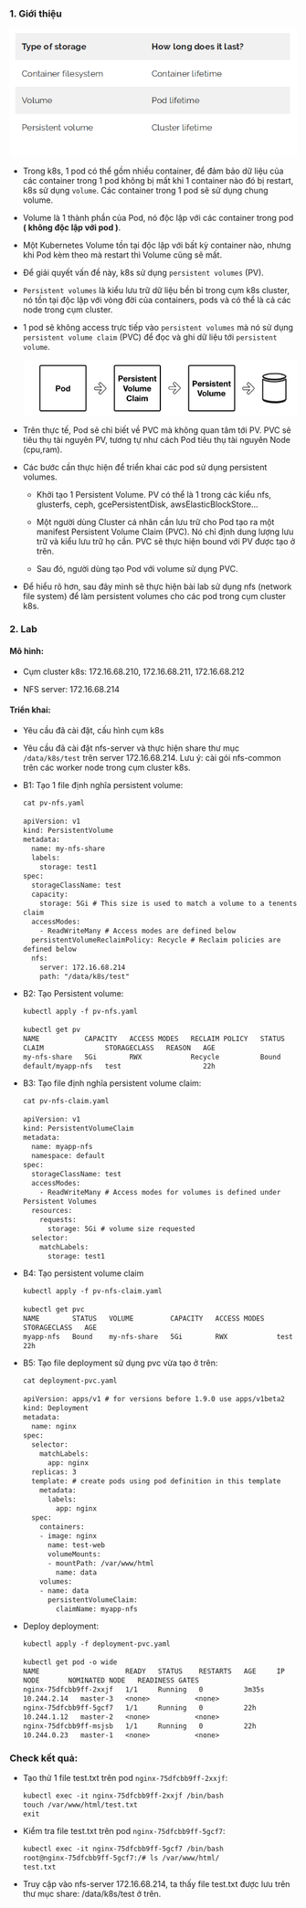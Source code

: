 ### 1. Giới thiệu

  ![alt](../images/volume-persistentvolume.png)

- Trong k8s, 1 pod có thể gồm nhiều container, để đảm bảo dữ liệu của các container trong 1 pod không bị mất khi 1 container nào đó bị restart, k8s sử dụng `volume`. Các container trong 1 pod sẽ sử dụng chung volume. 

- Volume là 1 thành phần của Pod, nó độc lập với các container trong pod **( không độc lập với pod )**.

- Một Kubernetes Volume tồn tại độc lập với bất kỳ container nào, nhưng khi Pod kèm theo mà restart thì Volume cũng sẽ mất.

- Để giải quyết vấn đề này, k8s sử dụng `persistent volumes` (PV).

- `Persistent volumes` là kiểu lưu trữ dữ liệu bền bỉ trong cụm k8s cluster, nó tồn tại độc lập với vòng đời của containers, pods và có thể là cả các node trong cụm cluster.

- 1 pod sẽ không access trực tiếp vào `persistent volumes` mà nó sử dụng `persistent volume claim` (PVC) để đọc và ghi dữ liệu tới `persistent volume`.

  ![alt](../images/persistentvolume.png)
  
- Trên thực tế, Pod sẽ chỉ biết về PVC mà không quan tâm tới PV. PVC sẽ tiêu thụ tài nguyên PV, tương tự như cách Pod tiêu thụ tài nguyên Node (cpu,ram).

- Các bước cần thực hiện để triển khai các pod sử dụng persistent volumes.

    * Khởi tạo 1 Persistent Volume. PV có thể là 1 trong các kiểu nfs, glusterfs, ceph, gcePersistentDisk, awsElasticBlockStore...
	
    * Một người dùng Cluster cá nhân cần lưu trữ cho Pod tạo ra một manifest Persistent Volume Claim (PVC). Nó chỉ định dung lượng lưu trữ và kiểu lưu trữ họ cần. PVC sẽ thực hiện bound với PV được tạo ở trên. 
	
	* Sau đó, người dùng tạo Pod với volume sử dụng PVC.

- Để hiểu rõ hơn, sau đây mình sẽ thực hiện bài lab sử dụng nfs (network file system) để làm persistent volumes cho các pod trong cụm cluster k8s.

### 2. Lab

#### Mô hình:

- Cụm cluster k8s: 172.16.68.210, 172.16.68.211, 172.16.68.212

- NFS server: 172.16.68.214 

#### Triển khai:

- Yêu cầu đã cài đặt, cấu hình cụm k8s 

- Yêu cầu đã cài đặt nfs-server và thực hiện share thư mục `/data/k8s/test` trên server 172.16.68.214. Lưu ý: cài gói nfs-common trên các worker node trong cụm cluster k8s.


- B1: Tạo 1 file định nghĩa persistent volume:

  ```
  cat pv-nfs.yaml
  
  apiVersion: v1
  kind: PersistentVolume
  metadata:
    name: my-nfs-share
    labels:
      storage: test1
  spec:
    storageClassName: test
    capacity:
      storage: 5Gi # This size is used to match a volume to a tenents claim
    accessModes:
      - ReadWriteMany # Access modes are defined below
    persistentVolumeReclaimPolicy: Recycle # Reclaim policies are defined below 
    nfs:
      server: 172.16.68.214
      path: "/data/k8s/test"
  ```
  
- B2: Tạo Persistent volume:

  ```
  kubectl apply -f pv-nfs.yaml
 
  kubectl get pv
  NAME           CAPACITY   ACCESS MODES   RECLAIM POLICY   STATUS   CLAIM               STORAGECLASS   REASON   AGE
  my-nfs-share   5Gi        RWX            Recycle          Bound    default/myapp-nfs   test                    22h
  ```

- B3: Tạo file định nghĩa persistent volume claim:

  ```
  cat pv-nfs-claim.yaml
  
  apiVersion: v1
  kind: PersistentVolumeClaim
  metadata:
    name: myapp-nfs
    namespace: default
  spec:
    storageClassName: test
    accessModes:
      - ReadWriteMany # Access modes for volumes is defined under Persistent Volumes
    resources:
      requests:
        storage: 5Gi # volume size requested
    selector:
      matchLabels:
        storage: test1
  ```
  
- B4: Tạo persistent volume claim

  ```
  kubectl apply -f pv-nfs-claim.yaml
  
  kubectl get pvc
  NAME        STATUS   VOLUME         CAPACITY   ACCESS MODES   STORAGECLASS   AGE
  myapp-nfs   Bound    my-nfs-share   5Gi        RWX            test           22h
  ```

- B5: Tạo file deployment sử dụng pvc vừa tạo ở trên:

  ```
  cat deployment-pvc.yaml 
  
  apiVersion: apps/v1 # for versions before 1.9.0 use apps/v1beta2
  kind: Deployment
  metadata:
    name: nginx
  spec:
    selector:
      matchLabels:
        app: nginx
    replicas: 3
    template: # create pods using pod definition in this template
      metadata:
        labels:
          app: nginx
    spec:
      containers:
      - image: nginx
        name: test-web
        volumeMounts:
        - mountPath: /var/www/html
          name: data  
      volumes:
      - name: data
        persistentVolumeClaim:
          claimName: myapp-nfs
  ```
- Deploy deployment:

  ```
  kubectl apply -f deployment-pvc.yaml
  
  kubectl get pod -o wide
  NAME                     READY   STATUS    RESTARTS   AGE     IP            NODE       NOMINATED NODE   READINESS GATES
  nginx-75dfcbb9ff-2xxjf   1/1     Running   0          3m35s   10.244.2.14   master-3   <none>           <none>
  nginx-75dfcbb9ff-5gcf7   1/1     Running   0          22h     10.244.1.12   master-2   <none>           <none>
  nginx-75dfcbb9ff-msjsb   1/1     Running   0          22h     10.244.0.23   master-1   <none>           <none>
  ```
  
### Check kết quả: 

- Tạo thử 1 file test.txt trên pod `nginx-75dfcbb9ff-2xxjf`:

  ```
  kubectl exec -it nginx-75dfcbb9ff-2xxjf /bin/bash
  touch /var/www/html/test.txt  
  exit
  ```

- Kiểm tra file test.txt trên pod `nginx-75dfcbb9ff-5gcf7`:

  ```
  kubectl exec -it nginx-75dfcbb9ff-5gcf7 /bin/bash
  root@nginx-75dfcbb9ff-5gcf7:/# ls /var/www/html/
  test.txt
  ```

- Truy cập vào nfs-server 172.16.68.214, ta thấy file test.txt được lưu trên thư mục share: /data/k8s/test ở trên.

